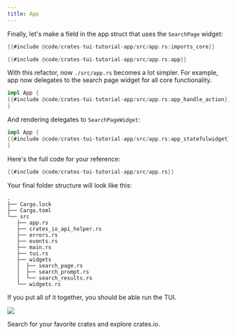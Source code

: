```yaml
---
title: App
---
```


Finally, let's make a field in the app struct that uses the `SearchPage` widget:

```rust title="src/app.rs"
{{#include @code/crates-tui-tutorial-app/src/app.rs:imports_core}}

{{#include @code/crates-tui-tutorial-app/src/app.rs:app}}
```

With this refactor, now `./src/app.rs` becomes a lot simpler. For example, app now delegates to the
search page widget for all core functionality.

```rust title="src/app.rs"
impl App {
{{#include @code/crates-tui-tutorial-app/src/app.rs:app_handle_action}}
}
```

And rendering delegates to `SearchPageWidget`:

```rust title="src/app.rs"
impl App {
{{#include @code/crates-tui-tutorial-app/src/app.rs:app_statefulwidget}}
}
```

Here's the full code for your reference:

```rust collapsed title="src/app.rs (click to expand)"
{{#include @code/crates-tui-tutorial-app/src/app.rs}}
```

Your final folder structure will look like this:

```
.
├── Cargo.lock
├── Cargo.toml
└── src
   ├── app.rs
   ├── crates_io_api_helper.rs
   ├── errors.rs
   ├── events.rs
   ├── main.rs
   ├── tui.rs
   ├── widgets
   │  ├── search_page.rs
   │  ├── search_prompt.rs
   │  └── search_results.rs
   └── widgets.rs
```

If you put all of it together, you should be able run the TUI.

![](./crates-tui-demo.gif)

Search for your favorite crates and explore crates.io.

